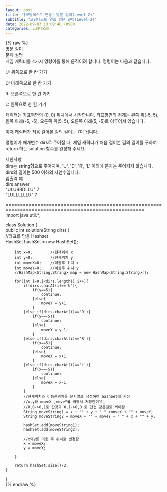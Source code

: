 ```yaml
---  
layout: post  
title: "[코딩테스트 연습] 방문 길이(Level-2)"  
subtitle: "코딩테스트 연습 방문 길이(Level-2)"  
date: 2022-09-03 13:09:48 +0900  
categories: 코딩테스트  
---  
```

{% raw %}  
방문 길이  
문제 설명  
게임 캐릭터를 4가지 명령어를 통해 움직이려 합니다. 명령어는 다음과 같습니다.  
  
U: 위쪽으로 한 칸 가기  
  
D: 아래쪽으로 한 칸 가기  
  
R: 오른쪽으로 한 칸 가기  
  
L: 왼쪽으로 한 칸 가기  
  
캐릭터는 좌표평면의 (0, 0) 위치에서 시작합니다. 좌표평면의 경계는 왼쪽 위(-5, 5), 왼쪽 아래(-5, -5), 오른쪽 위(5, 5), 오른쪽 아래(5, -5)로 이루어져 있습니다.  
  
이때 캐릭터가 처음 걸어본 길의 길이는 7이 됩니다.  
  
명령어가 매개변수 dirs로 주어질 때, 게임 캐릭터가 처음 걸어본 길의 길이를 구하여 return 하는 solution 함수를 완성해 주세요.  
  
제한사항  
dirs는 string형으로 주어지며, 'U', 'D', 'R', 'L' 이외에 문자는 주어지지 않습니다.  
dirs의 길이는 500 이하의 자연수입니다.  
입출력 예  
dirs	answer  
"ULURRDLLU"	7  
"LULLLLLLU"	7  
  
======================================================================================================  
import java.util.*;  
  
class Solution {  
    public int solution(String dirs) {  
        //좌표를 담을 Hashset  
        HashSet<String> hashSet = new HashSet<String>();  
  
        int x=0;        //현재위치 x  
        int y=0;        //현재위치 y  
        int moveX=0;    //이동후 위치 x  
        int moveY=0;    //이동후 위치 y  
        //HashMap<String,String> map = new HashMap<String,String>();  
  
        for(int i=0;i<dirs.length();i++){  
            if(dirs.charAt(i)=='U'){  
                if(y==5){  
                    continue;  
                }else{  
                    moveY = y+1;  
                }  
            }else if(dirs.charAt(i)=='D'){  
                if(y==-5){  
                    continue;  
                }else{  
                    moveY = y-1;  
                }  
            }else if(dirs.charAt(i)=='R'){  
                if(x==5){  
                    continue;  
                }else{  
                    moveX = x+1;  
                }  
            }else if(dirs.charAt(i)=='L'){  
                if(x==-5){  
                    continue;  
                }else{  
                    moveX = x-1;  
                }  
            }  
            //현재위치와 이동한위치를 문자열로 생성하여 hashSet에 저장  
            //x,y와 moveX ,moveY를 바꿔서 저장한이유는  
            //0,0->0,1로 간것과 0,1->0,0 로 간건 같은길로 봐야함  
            String moveString1 = x + "" + y + " " +moveX + "" + moveY;  
            String moveString2 = moveX + "" + moveY + " " + x + "" + y;  
  
            hashSet.add(moveString1);  
            hashSet.add(moveString2);  
  
            //x와y를 이동 후 위치로 변경함  
            x = moveX;  
            y = moveY;  
  
        }  
  
        return hashSet.size()/2;  
    }  
}  
{% endraw %}